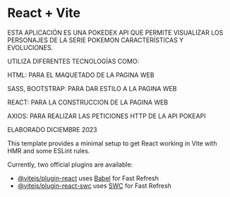 # React + Vite

ESTA APLICACIÓN ES UNA POKEDEX API QUE PERMITE VISUALIZAR LOS
PERSONAJES DE LA SERIE POKEMON CARACTERÍSTICAS Y EVOLUCIONES.

UTILIZA DIFERENTES TECNOLOGÍAS COMO:

HTML: PARA EL MAQUETADO DE LA PAGINA WEB

SASS, BOOTSTRAP: PARA DAR ESTILO A LA PAGINA WEB

REACT: PARA LA CONSTRUCCION DE LA PAGINA WEB

AXIOS: PARA REALIZAR LAS PETICIONES HTTP DE LA API POKEAPI

ELABORADO DICIEMBRE 2023



This template provides a minimal setup to get React working in Vite with HMR and some ESLint rules.

Currently, two official plugins are available:

- [@vitejs/plugin-react](https://github.com/vitejs/vite-plugin-react/blob/main/packages/plugin-react/README.md) uses [Babel](https://babeljs.io/) for Fast Refresh
- [@vitejs/plugin-react-swc](https://github.com/vitejs/vite-plugin-react-swc) uses [SWC](https://swc.rs/) for Fast Refresh
